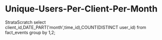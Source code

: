 # Unique-Users-Per-Client-Per-Month
StrataScratch
select client_id,DATE_PART('month',time_id),COUNT(DISTINCT user_id) from fact_events
group by 1,2;
